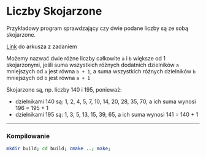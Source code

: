 # Liczby Skojarzone

Przykładowy program sprawdzający czy dwie podane liczby są ze sobą skojarzone.

[Link]("http://cke.gov.pl/images/_EGZAMIN_MATURALNY_OD_2015/Arkusze_egzaminacyjne/2016/formula_od_2015/MIN-R1_1P-162.pdf")
do arkusza z zadaniem

Możemy nazwać dwie różne liczby całkowite `a` i `b` większe od 1 skojarzonymi,
jeśli suma wszystkich różnych dodatnich dzielników `a` mniejszych od `a`
jest równa `b + 1`, a suma wszystkich różnych dzielników `b` mniejszych
od `b` jest równa `a + 1`

Skojarzone są, np. liczby 140 i 195, ponieważ:


- dzielnikami 140 są: 1, 2, 4, 5, 7, 10, 14, 20, 28, 35, 70, a ich suma wynosi 196 = 195 + 1
- dzielnikami 195 są: 1, 3, 5, 13, 15, 39, 65, a ich suma wynosi 141 = 140 + 1

---------------

### Kompilowanie

```bash
mkdir build; cd build; cmake ..; make;
```
